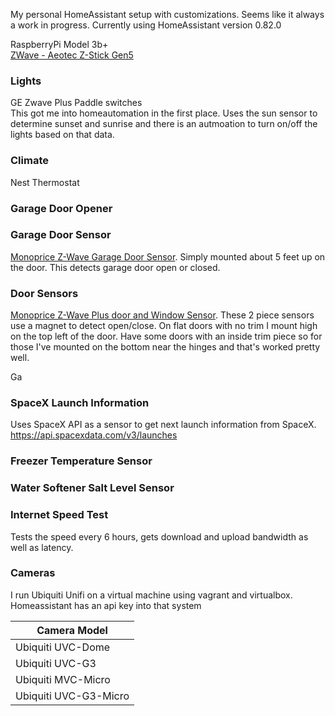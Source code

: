 My personal HomeAssistant setup with customizations.  Seems like it always a work in progress.
Currently using HomeAssistant version 0.82.0

RaspberryPi Model 3b+  
[ZWave - Aeotec Z-Stick Gen5](https://aeotec.com/z-wave-usb-stick)


### Lights
GE Zwave Plus Paddle switches  
  This got me into homeautomation in the first place.  Uses the sun sensor to determine sunset and sunrise and there is an autmoation to turn on/off the lights based on that data.

### Climate
Nest Thermostat

### Garage Door Opener

### Garage Door Sensor
  [Monoprice Z-Wave Garage Door Sensor](https://www.monoprice.com/product?p_id=11987).  Simply mounted about 5 feet up on the door.  This detects garage door open or closed.

### Door Sensors
  [Monoprice Z-Wave Plus door and Window Sensor](https://www.monoprice.com/product?p_id=24259).  These 2 piece sensors use a magnet to detect open/close.  On flat doors with no trim I mount high on the top left of the door.  Have some doors with an inside trim piece so for those I've mounted on the bottom near the hinges and that's worked pretty well.

Ga

### SpaceX Launch Information
  Uses SpaceX API as a sensor to get next launch information from SpaceX.  
  https://api.spacexdata.com/v3/launches

### Freezer Temperature Sensor

### Water Softener Salt Level Sensor

### Internet Speed Test
Tests the speed every 6 hours, gets download and upload bandwidth as well as latency.

### Cameras
I run Ubiquiti Unifi on a virtual machine using vagrant and virtualbox.  Homeassistant has an api key into that system

| Camera Model          |
| --------------------- |
| Ubiquiti UVC-Dome     |
| Ubiquiti UVC-G3       |
| Ubiquiti MVC-Micro    |
| Ubiquiti UVC-G3-Micro |
